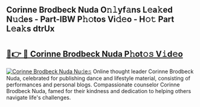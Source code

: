 ## Corinne Brodbeck Nuda O𝚗𝚕yf𝚊ns L𝚎a𝚔ed N𝚞𝚍es - Part-IBW P𝚑𝚘tos Vi𝚍𝚎o - H𝚘𝚝 Part L𝚎a𝚔s dtrUx

# <h2><a href="http://kf0kl0d.oniu.top/?m=Corinne+Brodbeck+Nuda">🔗👉 🔴 Corinne Brodbeck Nuda P𝚑ot𝚘𝚜 V𝚒d𝚎o</a></h2>

[![Corinne Brodbeck Nuda Nu𝚍e𝚜](https://i.imgur.com/0qMVB7G.gif)](http://kf0kl0d.oniu.top/?m=Corinne+Brodbeck+Nuda)
Online thought leader Corinne Brodbeck Nuda, celebrated for publishing dance and lifestyle material, consisting of performances and personal blogs. Compassionate counselor Corinne Brodbeck Nuda, famed for their kindness and dedication to helping others navigate life's challenges.  
